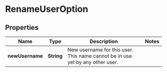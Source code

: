 # RenameUserOption

## Properties
Name | Type | Description | Notes
------------ | ------------- | ------------- | -------------
**newUsername** | **String** | New username for this user. This name cannot be in use yet by any other user. | 
